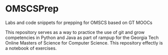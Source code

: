 # OMSCSPrep
Labs and code snippets for prepping for OMSCS based on GT MOOCs

This repository serves as a way to practice the use of git and grow competencies in Python and Java as part of rampup for the Georgia Tech Online Masters of Science for Computer Science.
This repository effectly is a notebook of exercises.
